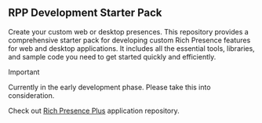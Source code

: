 ## RPP Development Starter Pack
Create your custom web or desktop presences.
This repository provides a comprehensive starter pack for developing custom Rich Presence features for web and desktop applications. It includes all the essential tools, libraries, and sample code you need to get started quickly and efficiently.

> [!IMPORTANT]  
> Currently in the early development phase. Please take this into consideration.

Check out [Rich Presence Plus](https://github.com/manucabral/RichPresencePlus) application repository.
